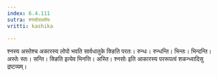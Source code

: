 ```yaml
---
index: 6.4.111
sutra: श्नसोरल्लोपः
vritti: kashika

---
```

श्नस्य अस्तेश्च अकारस्य लोपो भवति सार्वधातुके क्ङिति परतः। रुन्धः। रुन्धन्ति। भिन्तः। भिन्दन्ति। अस्तेः स्तः। सन्ति। क्ङिति इत्येव भिनत्ति। अस्ति। श्नसोः इति आकारस्य पररूपत्वं शकन्ध्वादिसु द्रष्टव्यम्।